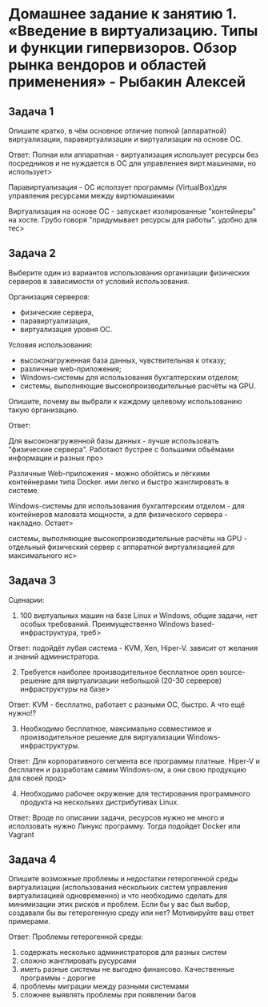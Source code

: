 
# Домашнее задание к занятию 1.  «Введение в виртуализацию. Типы и функции гипервизоров. Обзор рынка вендоров и областей применения» - Рыбакин Алексей

## Задача 1

Опишите кратко, в чём основное отличие полной (аппаратной) виртуализации, паравиртуализации и виртуализации на основе ОС.

Ответ:
Полная или аппаратная - виртуализация использует ресурсы без посредников и не нуждается в ОС для управлениея вирт.машинами, но использует>

Паравиртуализация - ОС исползует программы (VirtualBox)для управления ресурсами между виртюмашинами

Виртуализация на основе ОС - запускает изолированные "контейнеры" на хосте. Грубо говоря "придумывает ресурсы для работы". удобно для тес>

## Задача 2

Выберите один из вариантов использования организации физических серверов в зависимости от условий использования.

Организация серверов:

- физические сервера,
- паравиртуализация,
- виртуализация уровня ОС.

Условия использования:

- высоконагруженная база данных, чувствительная к отказу;
- различные web-приложения;
- Windows-системы для использования бухгалтерским отделом;
- системы, выполняющие высокопроизводительные расчёты на GPU.

Опишите, почему вы выбрали к каждому целевому использованию такую организацию.

Ответ:

Для высоконагруженной базы данных - лучше использовать "физические сервера". Работают бустрее с большими объёмами информации и разных про>

Различные Web-приложения - можно обойтись и лёгкими контейнерами типа Docker. ими легко и быстро жанглировать в системе.

Windows-системы для использования бухгалтерским отделом - для контейнеров маловата мощности, а для физического сервера - накладно. Остает>

системы, выполняющие высокопроизводительные расчёты на GPU - отдельный физический сервер с аппаратной виртуализацией для максимального ис>


## Задача 3

Сценарии:

1. 100 виртуальных машин на базе Linux и Windows, общие задачи, нет особых требований. Преимущественно Windows based-инфраструктура, треб>

Ответ:
подойдёт лубая система - KVM, Xen, Hiper-V. зависит от желания и знаний администратора.

2. Требуется наиболее производительное бесплатное open source-решение для виртуализации небольшой (20-30 серверов) инфраструктуры на базе>

Ответ:
KVM - бесплатно, работает с разными ОС, быстро. А что ещё нужно!?

3. Необходимо бесплатное, максимально совместимое и производительное решение для виртуализации Windows-инфраструктуры.

Ответ:
Для корпоративного сегмента все программы платные. Hiper-V и бесплатен и разработам самим Windows-ом, а они свою продукцию для своей прод>

4. Необходимо рабочее окружение для тестирования программного продукта на нескольких дистрибутивах Linux.

Ответ:
Вроде по описании задачи, ресурсов нужно не много и исползовать нужно Линукс программу. Тогда подойдет Docker или Vagrant

## Задача 4

Опишите возможные проблемы и недостатки гетерогенной среды виртуализации (использования нескольких систем управления виртуализацией одновременно) и что необходимо сделать для минимизации этих рисков и проблем. Если бы у вас был выбор, создавали бы вы гетерогенную среду или нет? Мотивируйте ваш ответ примерами.

Ответ:
Проблемы гетерогенной среды:
1. содержать несколько администраторов для разных систем
3. сложно жанглировать русурсами
4. иметь разные системы не выгодно финансово. Качественные программы - дорогие
5. проблемы миграции между разными системами
6. сложнее выявлять проблемы при появлении багов
